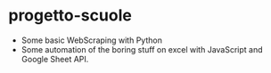 # progetto-scuole

- Some basic WebScraping with Python
- Some automation of the boring stuff on excel with JavaScript and Google Sheet API.
